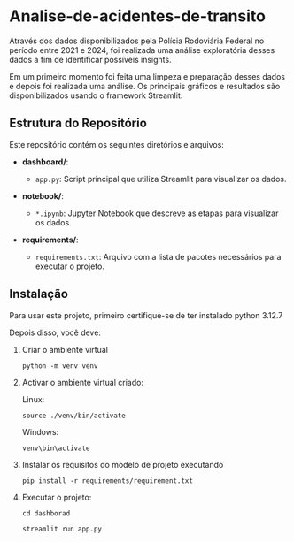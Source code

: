 # Analise-de-acidentes-de-transito

 Através dos dados disponibilizados pela Polícia Rodoviária Federal no período entre 2021 e 2024, foi realizada uma análise exploratória desses dados a fim de identificar possíveis insights. 
 
 Em um primeiro momento foi feita uma limpeza e preparação desses dados e depois foi realizada uma análise. Os principais gráficos e resultados são disponibilizados usando o framework Streamlit. 
## Estrutura do Repositório

Este repositório contém os seguintes diretórios e arquivos:

- **dashboard/**: 
  - `app.py`: Script principal que utiliza Streamlit para visualizar os dados.
  
- **notebook/**: 
  - `*.ipynb`: Jupyter Notebook que descreve as etapas para visualizar os dados.

- **requirements/**: 
  - `requirements.txt`: Arquivo com a lista de pacotes necessários para executar o projeto.

## Instalação

Para usar este projeto, primeiro certifique-se de ter instalado python 3.12.7

Depois disso, você deve:
1. Criar o ambiente virtual 
    ```
    python -m venv venv
    ```
2. Activar o ambiente virtual criado:

   Linux:
    ```
    source ./venv/bin/activate
    ```
 
   Windows:
   ```
   venv\bin\activate
   ```
2. Instalar os requisitos do modelo de projeto executando
    ```
    pip install -r requirements/requirement.txt
    ```
3. Executar o projeto:

    ```
    cd dashborad
    ```
    ```
    streamlit run app.py
    ```


